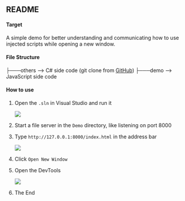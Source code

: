 ## README

#### Target

A simple demo for better understanding and communicating how to use injected scripts while opening a new window.

#### File Structure

├───others --> C# side code (git clone from [GitHub](https://github.com/MicrosoftEdge/WebView2Samples/tree/main/SampleApps/WebView2WpfBrowser))
├───demo  --> JavaScript side code

#### How to use

1. Open the `.sln` in Visual Studio and run it

   ![](https://img.plantree.me/20221019171959.png)

2. Start a file server in the `Demo` directory, like listening on port 8000

3. Type `http://127.0.0.1:8000/index.html` in the address bar

   ![](https://img.plantree.me/20221019172103.png)

4. Click `Open New Window`

5. Open the DevTools

   ![](https://img.plantree.me/20221019172203.png)

6. The End
